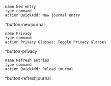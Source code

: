 ```button
name New entry
type command
action QuickAdd: New journal entry
```
^button-newjournal

```button
name Privacy
type command
action Privacy Glasses: Toggle Privacy Glasses
```
^button-privacy

```button
name Refresh entries
type command
action QuickAdd: Reload journal
```
^button-refreshjournal
